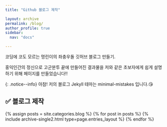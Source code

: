 ```yaml
---
title: "Github 블로그 제작"

layout: archive
permalink: /blog/
author_profile: true
sidebar:
  nav: "docs"

---
```

코딩에 코도 모르는 멍린이의 좌충우돌 깃허브 블로그 만들기.

홍익인간의 정신으로 
고군분투 끝에 만들어진 결과물을 저와 같은 초보자에게 쉽게 설명하기 위해 페이지를 만들었습니다!!

{: .notice--info}
아참! 저의 블로그 Jekyll 테마는 minimal-mistakes 입니다.😘


## ✅ 블로그 제작

{% assign posts = site.categories.blog %}
{% for post in posts %} {% include archive-single2.html type=page.entries_layout %} {% endfor %}